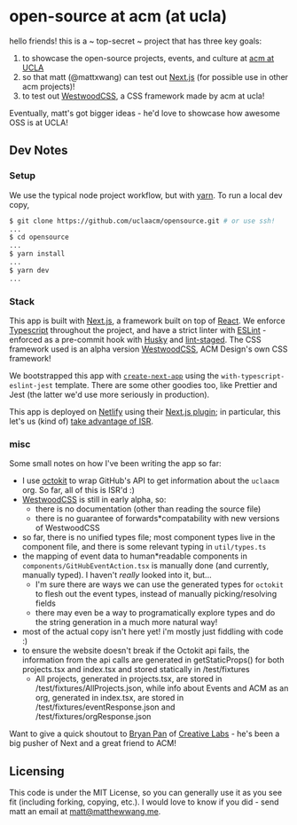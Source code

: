 # open-source at acm (at ucla)

hello friends! this is a ~ top-secret ~ project that has three key goals:

1. to showcase the open-source projects, events, and culture at [acm at UCLA](https://uclaacm.com)
2. so that matt (@mattxwang) can test out [Next.js](https://nextjs.org/) (for possible use in other acm projects)!
3. to test out [WestwoodCSS](https://github.com/uclaacm/WestwoodCSS), a CSS framework made by acm at ucla!

Eventually, matt's got bigger ideas - he'd love to showcase how awesome OSS is at UCLA!

## Dev Notes

### Setup

We use the typical node project workflow, but with [yarn](https://yarnpkg.com/). To run a local dev copy,

```sh
$ git clone https://github.com/uclaacm/opensource.git # or use ssh!
...
$ cd opensource
...
$ yarn install
...
$ yarn dev
...
```

### Stack

This app is built with [Next.js](https://nextjs.org/), a framework built on top of [React](https://reactjs.org/). We enforce [Typescript](https://www.typescriptlang.org/) throughout the project, and have a strict linter with [ESLint](https://eslint.org/) - enforced as a pre-commit hook with [Husky](https://github.com/typicode/husky) and [lint-staged](https://github.com/okonet/lint-staged#readme). The CSS framework used is an alpha version [WestwoodCSS](https://github.com/uclaacm/WestwoodCSS), ACM Design's own CSS framework!

We bootstrapped this app with [`create-next-app`](https://nextjs.org/docs/api-reference/create-next-app) using the `with-typescript-eslint-jest` template. There are some other goodies too, like Prettier and Jest (the latter we'd use more seriously in production).

This app is deployed on [Netlify](https://www.netlify.com/) using their [Next.js plugin](https://github.com/netlify/netlify-plugin-nextjs); in particular, this let's us (kind of) [take advantage of ISR](https://www.netlify.com/blog/2021/03/08/incremental-static-regeneration-its-benefits-and-its-flaws/).

### misc

Some small notes on how I've been writing the app so far:

* I use [octokit](https://github.com/octokit/octokit.js) to wrap GitHub's API to get information about the `uclaacm` org. So far, all of this is ISR'd :)
* [WestwoodCSS](https://github.com/uclaacm/WestwoodCSS) is still in early alpha, so:
  * there is no documentation (other than reading the source file)
  * there is no guarantee of forwards*compatability with new versions of WestwoodCSS
* so far, there is no unified types file; most component types live in the component file, and there is some relevant typing in `util/types.ts`
* the mapping of event data to human*readable components in `components/GitHubEventAction.tsx` is manually done (and currently, manually typed). I haven't _really_ looked into it, but...
  * I'm sure there are ways we can use the generated types for `octokit` to flesh out the event types, instead of manually picking/resolving fields
  * there may even be a way to programatically explore types and do the string generation in a much more natural way!
* most of the actual copy isn't here yet! i'm mostly just fiddling with code :)
* to ensure the website doesn't break if the Octokit api fails, the information from the api calls are generated in getStaticProps() for both projects.tsx and index.tsx and stored statically in /test/fixtures
  * All projects, generated in projects.tsx, are stored in /test/fixtures/AllProjects.json, while info about Events and ACM as an org, generated in index.tsx, are stored in /test/fixtures/eventResponse.json and /test/fixtures/orgResponse.json

Want to give a quick shoutout to [Bryan Pan](https://bryanpan.co/) of [Creative Labs](https://www.creativelabsucla.com/) - he's been a big pusher of Next and a great friend to ACM!

## Licensing

This code is under the MIT License, so you can generally use it as you see fit (including forking, copying, etc.). I would love to know if you did - send matt an email at [matt@matthewwang.me](mailto:matt@matthewwang.me).
